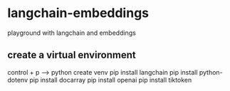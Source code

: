 # langchain-embeddings
playground with langchain and embeddings


## create a virtual environment
control + p --> python create venv
pip install langchain
pip install python-dotenv
pip install docarray
pip install openai
pip install tiktoken

